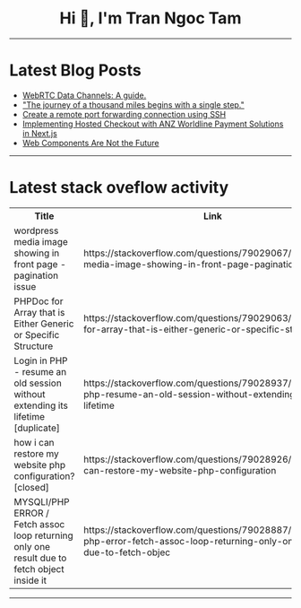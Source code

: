 <h1 align="center">Hi 👋, I'm Tran Ngoc Tam</h1>

---

# Latest Blog Posts 
<!-- BLOG-POST-LIST:START -->
- [WebRTC Data Channels: A guide.](https://dev.to/alakkadshaw/webrtc-data-channels-a-guide-58fj)
- [&quot;The journey of a thousand miles begins with a single step.&quot;](https://dev.to/imajenasyon/the-journey-of-a-thousand-miles-begins-with-a-single-step-2a5n)
- [Create a remote port forwarding connection using SSH](https://dev.to/sertxudev/create-a-remote-port-forwarding-connection-using-ssh-1kee)
- [Implementing Hosted Checkout with ANZ Worldline Payment Solutions in Next.js](https://dev.to/abdur_rakibrony_349a3f89/implementing-hosted-checkout-with-anz-worldline-payment-solutions-in-nextjs-597)
- [Web Components Are Not the Future](https://dev.to/ryansolid/web-components-are-not-the-future-48bh)
<!-- BLOG-POST-LIST:END -->

---

# Latest stack oveflow activity
<table>
  <tr><th>Title</th><th>Link</th></tr>
  <!-- STACKOVERFLOW:START --><tr><td>wordpress media image showing in front page - pagination issue</td><td>https://stackoverflow.com/questions/79029067/wordpress-media-image-showing-in-front-page-pagination-issue</td></tr><tr><td>PHPDoc for Array that is Either Generic or Specific Structure</td><td>https://stackoverflow.com/questions/79029063/phpdoc-for-array-that-is-either-generic-or-specific-structure</td></tr><tr><td>Login in PHP - resume an old session without extending its lifetime [duplicate]</td><td>https://stackoverflow.com/questions/79028937/login-in-php-resume-an-old-session-without-extending-its-lifetime</td></tr><tr><td>how i can restore my website php configuration? [closed]</td><td>https://stackoverflow.com/questions/79028926/how-i-can-restore-my-website-php-configuration</td></tr><tr><td>MYSQLI/PHP ERROR / Fetch assoc loop returning only one result due to fetch object inside it</td><td>https://stackoverflow.com/questions/79028887/mysqli-php-error-fetch-assoc-loop-returning-only-one-result-due-to-fetch-objec</td></tr><!-- STACKOVERFLOW:END -->
</table>

---


